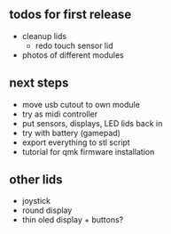 
## todos for first release

- cleanup lids
	- redo touch sensor lid 
- photos of different modules

## next steps

- move usb cutout to own module
- try as midi controller
- put sensors, displays, LED lids back in
- try with battery (gamepad)
- export everything to stl script
- tutorial for qmk firmware installation

## other lids

- joystick
- round display
- thin oled display + buttons?